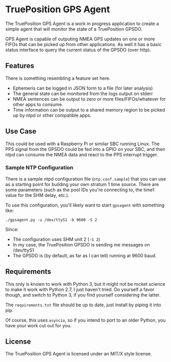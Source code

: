 # TruePosition GPS Agent

The TruePosition GPS Agent is a work in progress application to create a simple
agent that will monitor the state of a TruePosition GPSDO.

GPS Agent is capable of outputing NMEA GPS updates on one or more FIFOs that can
be picked up from other applications. As well it has a basic status interface to
query the current status of the GPSDO (over http).

## Features

There is something resembling a feature set here.

 * Ephemeris can be logged in JSON form to a file (for later analysis)
 * The general state can be monitored from the logs output on stderr
 * NMEA sentences can be output to zero or more files/FIFOs/whatever for other
   apps to consume.
 * Time information can be output to a shared memory region to be picked up
   by ntpd or other compatible apps.

## Use Case

This could be used with a Raspberry Pi or similar SBC running Linux. The PPS
signal from the GPSDO could be fed into a GPIO on your SBC, and then ntpd can
consume the NMEA data and react to the PPS interrupt trigger.

### Sample NTP Configuration

There is a sample ntpd configuration file (`ntp.conf.sample`) that you can use
as a starting point for building your own stratum 1 time source. There are some
parameters (such as the pool IDs you're connecting to, the time1 value for
the SHM delay, etc.).

To use this configuration, you'll likely want to start `gpsagent` with something
like:

```
./gpsagent.py -u /dev/ttyS1 -b 9600 -S 2
```

Since:
 * The configuration uses SHM unit 2 (`-S 2`)
 * In my case, the TruePosition GPSDO is sending me messages on /dev/ttyS1
 * The GPSDO is (by default, as far as I can tell) running at 9600 baud.

## Requirements

This only is known to work with Python 3, but it might not be rocket science
to make it work with Python 2.7, I just haven't tried. Do yourself a favor
though, and switch to Python 3, if you find yourself considering the latter.

The `requirements.txt` file should be up to date, just install by piping it
into pip.

Of course, this uses `asyncio`, so if you intend to port to an older Python,
you have your work cut out for you.

## License

The TruePosition GPS Agent is licensed under an MIT/X style license.

